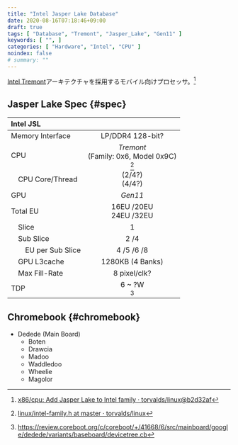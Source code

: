 ```yaml
---
title: "Intel Jasper Lake Database"
date: 2020-08-16T07:18:46+09:00
draft: true
tags: [ "Database", "Tremont", "Jasper_Lake", "Gen11" ]
keywords: [ "", ]
categories: [ "Hardware", "Intel", "CPU" ]
noindex: false
# summary: ""
---
```


[Intel Tremont](/tags/tremont)アーキテクチャを採用するモバイル向けプロセッサ。[^jsl-for-mobile]  

[^jsl-for-mobile]: [x86/cpu: Add Jasper Lake to Intel family · torvalds/linux@b2d32af](https://github.com/torvalds/linux/commit/b2d32af0bff402b4c1fce28311759dd1f6af058a)

## Jasper Lake Spec {#spec}
| Intel JSL | |
| :-- | :--: |
| Memory Interface | LP/DDR4 128-bit? |
| CPU | *Tremont*<br>(Family: 0x6, Model 0x9C)<br>[^intel-family] |
| &emsp;CPU Core/Thread | (2/4?)<br>(4/4?) |
| GPU | *Gen11* |
| Total EU | 16EU /20EU<br>24EU /32EU |
| &emsp;Slice | 1 |
| &emsp;Sub Slice | 2 /4  |
| &emsp;&emsp;EU per Sub Slice | 4 /5 /6 /8 |
| &emsp;GPU L3cache | 1280KB (4 Banks) |
| &emsp;Max Fill-Rate | 8 pixel/clk? |
| TDP | 6 ~ ?W<br>[^dedede-pl1] |

[^intel-family]: [linux/intel-family.h at master · torvalds/linux](https://github.com/torvalds/linux/blob/master/arch/x86/include/asm/intel-family.h)
[^dedede-pl1]: <https://review.coreboot.org/c/coreboot/+/41668/6/src/mainboard/google/dedede/variants/baseboard/devicetree.cb>

## Chromebook {#chromebook}

 * Dedede (Main Board)
   * Boten
   * Drawcia
   * Madoo
   * Waddledoo
   * Wheelie
   * Magolor
